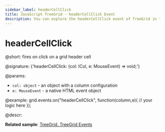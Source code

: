 ```yaml
---
sidebar_label: headerCellClick
title: JavaScript TreeGrid - headerCellClick Event 
description: You can explore the headerCellClick event of TreeGrid in the documentation of the DHTMLX JavaScript UI library. Browse developer guides and API reference, try out code examples and live demos, and download a free 30-day evaluation version of DHTMLX Suite 7.
---
```


# headerCellClick

@short: fires on click on a grid header cell

@signature: {'headerCellClick: (col: ICol, e: MouseEvent) => void;'}

@params:
- `col: object` - an object with a column configuration
- `e: MouseEvent` - a native HTML event object

@example:
grid.events.on("headerCellClick", function(column,e){
    // your logic here
});

@descr:

**Related sample**: [TreeGrid. TreeGrid Events](https://snippet.dhtmlx.com/sgwnxshe)
